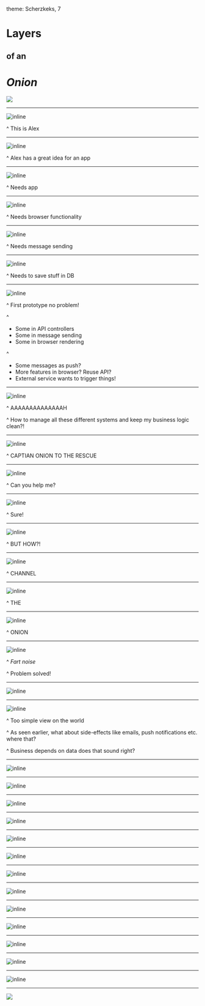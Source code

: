theme: Scherzkeks, 7

# Layers
## of an
# *Onion*

![](images/onion.jpg)

---
![inline](images/diagrams/01-alex.svg)

^
This is Alex

---
![inline](images/diagrams/01-diamond.svg)

^
Alex has a great idea for an app

---
![inline](images/diagrams/01-app.png)

^
Needs app

---
![inline](images/diagrams/02-app.png)

^
Needs browser functionality

---
![inline](images/diagrams/03-app.png)

^
Needs message sending

---
![inline](images/diagrams/04-app.png)

^
Needs to save stuff in DB

---
![inline](images/diagrams/05-app.png)

^
First prototype no problem!

^
- Some in API controllers
- Some in message sending
- Some in browser rendering

^
- Some messages as push?
- More features in browser? Reuse API?
- External service wants to trigger things!

---
![inline](images/diagrams/02-alex.svg)

^
AAAAAAAAAAAAAAH

^
How to manage all these different systems and keep my business logic clean?!

---
![inline](images/diagrams/01-captain-onion.png)

^
CAPTIAN ONION TO THE RESCUE

---
![inline](images/diagrams/02-alex.svg)

^
Can you help me?

---
![inline](images/diagrams/02-captain-onion.png)

^
Sure!

---
![inline](images/diagrams/02-alex.svg)

^
BUT HOW?!

---
![inline](images/diagrams/02-captain-onion.png)

^
CHANNEL

---
![inline](images/diagrams/03-captain-onion.png)

^
THE

---
![inline](images/diagrams/04-captain-onion.png)

^
ONION

---
![inline](images/diagrams/06-app.png)

^
*Fart noise*

^
Problem solved!

---
![inline](images/diagrams/01-classic-layers.png)

---
![inline](images/diagrams/02-classic-layers.png)

^
Too simple view on the world

^
As seen earlier, what about side-effects like emails, push notifications etc. where that?

^
Business depends on data does that sound right?

---
![inline](images/diagrams/01-layers.png)

---
![inline](images/diagrams/02-layers.png)

---
![inline](images/diagrams/03-layers.png)

---
![inline](images/diagrams/04-layers.png)

---
![inline](images/diagrams/05-layers.png)

---
![inline](images/diagrams/06-layers.png)

---
![inline](images/diagrams/07-layers.png)

---
![inline](images/diagrams/08-layers.png)

---
![inline](images/diagrams/09-layers.png)

---
![inline](images/diagrams/10-layers.png)

---
![inline](images/diagrams/11-layers.png)

---
![inline](images/diagrams/12-layers.png)

---
![inline](images/diagrams/13-layers.png)

---
![](images/onion.jpg)
